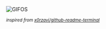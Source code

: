 <div align="justify">
<picture>
    <source media="(prefers-color-scheme: dark)" srcset="https://i.ibb.co/c85yjmR/output-gif.gif">
    <source media="(prefers-color-scheme: light)" srcset="https://i.ibb.co/c85yjmR/output-gif.gif">
    <img alt="GIFOS" src="https://i.ibb.co/c85yjmR/output-gif.gif">
</picture>

<sub><i>inspired from [x0rzavi/github-readme-terminal](https://github.com/x0rzavi/github-readme-terminal)</i></sub>

</div>

<!-- Image deletion URL: https://ibb.co/hd5gSqr/7a5c5309b7fa919cdf616ed3c0e55780 -->